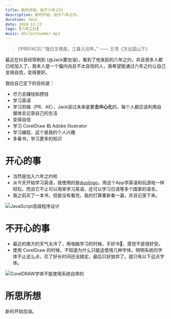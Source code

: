 ```yaml
---
title: 新的开始，始于六年之约
description: 新的开始，始于六年之约。
duration: 3min
date: 2024-12-23
tags: [六年之约]
music: ASilentSummer.mp3
---
```


> [!PREFACE]
> “海日生残夜，江春入旧年。” —— 王湾《次北固山下》

最近在抖音经常刷到 {@Jack要加油}，看到了他发起的六年之约，并且很多人都已经加入了。我本人是一个偏内向且不太自信的人，我希望能通过六年之约让自己变得自信，变得更好。

我给自己定下的目标是：
  - 尽力去赚钱和攒钱
  - 学习英语
  - 学习剪辑（PR、AE），Jack说过未来是要**去中心化**的，每个人都应该利用自媒体去记录自己的生活
  - 变得自信
  - 学习 CorelDraw 和 Adobe Illustrator
  - 学习编程，这个是我的个人兴趣
  - 多看书，学习更多的知识

# 开心的事

- 当然是加入六年之约啦
- 从今天开始学习英语，我使用的是[duolingo](https://www.duolingo.com)，用这个App学英语和玩游戏一样轻松，而且它不止可以用来学习英语，还可以学习日语等多个国家的语言。
- 我之前买了一本书，但是没有看完，我的打算重新看一遍，并且记录下来。

<img md:max-w-xs src="/images/JavaScript高级程序设计.jpeg" alt="JavaScript高级程序设计">

# 不开心的事

- 最近的南方的天气太冷了，用电脑学习的时候，手好冷🥶，感觉不是很好受。
- 使用 CorelDraw 的时候，不知道为什么只能这使用几种字体，明明系统的字体不止这么点，花了好长时间还没搞定，最后只好放弃了。就只有以下这点字体。

<img md:max-w-xs src="/images/CorelDRAW字体不能使用系统自带的.png" alt="CorelDRAW字体不能使用系统自带的">

# 所思所想

新的开始加油。
